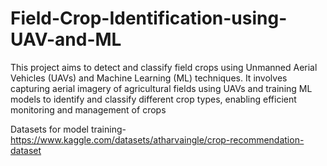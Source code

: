 # Field-Crop-Identification-using-UAV-and-ML
This project aims to detect and classify field crops using Unmanned Aerial Vehicles (UAVs) and  Machine Learning (ML) techniques. It involves capturing aerial imagery of agricultural fields using  UAVs and training ML models to identify and classify different crop types, enabling efficient  monitoring and management of crops

Datasets for model training-https://www.kaggle.com/datasets/atharvaingle/crop-recommendation-dataset
